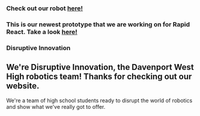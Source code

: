 ### Check out our robot [here!](/pictures.md)
### This is our newest prototype that we are working on for Rapid React. Take a look [here!](/prototype.md)


### Disruptive Innovation
## We're Disruptive Innovation, the Davenport West High robotics team! Thanks for checking out our website.
We're a team of high school students ready to disrupt the world of robotics and show what we've really got to offer.  
 



